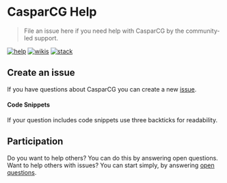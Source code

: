 # CasparCG Help
> File an issue here if you need help with CasparCG by the community-led support.

[![help](https://img.shields.io/badge/help-create%20new%20issue-brightgreen.svg?style=flat-square)](https://github.com/CasparCG/help/issues)
[![wikis](https://img.shields.io/badge/wiki-read%20here-blue.svg?style=flat-square)](https://github.com/CasparCG/server/wiki)
[![stack](https://img.shields.io/badge/stack%20overflow-coming%20soon-f48024.svg?style=flat-square)](https://stackoverflow.com)


## Create an issue
If you have questions about CasparCG you can create a new [issue][1].

#### Code Snippets
If your question includes code snippets use three backticks for readability.


## Participation
Do you want to help others? You can do this by answering open questions.
Want to help others with issues? You can start simply, by answering [open questions][2].

[1]: https://github.com/CasparCG/help/issues/new
[2]: https://github.com/CasparCG/help/issues

